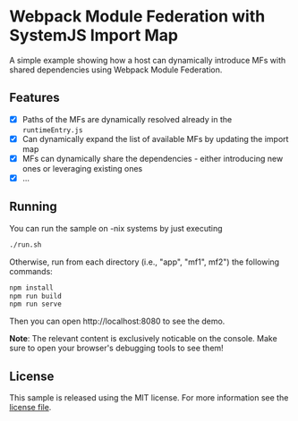 # Webpack Module Federation with SystemJS Import Map

A simple example showing how a host can dynamically introduce MFs with shared dependencies using Webpack Module Federation.

## Features

- [x] Paths of the MFs are dynamically resolved already in the `runtimeEntry.js`
- [x] Can dynamically expand the list of available MFs by updating the import map
- [x] MFs can dynamically share the dependencies - either introducing new ones or leveraging existing ones
- [x] ...

## Running

You can run the sample on -nix systems by just executing

```sh
./run.sh
```

Otherwise, run from each directory (i.e., "app", "mf1", mf2") the following commands:

```sh
npm install
npm run build
npm run serve
```

Then you can open http://localhost:8080 to see the demo.

**Note**: The relevant content is exclusively noticable on the console. Make sure to open your browser's debugging tools to see them!

## License

This sample is released using the MIT license. For more information see the [license file](./LICENSE).
